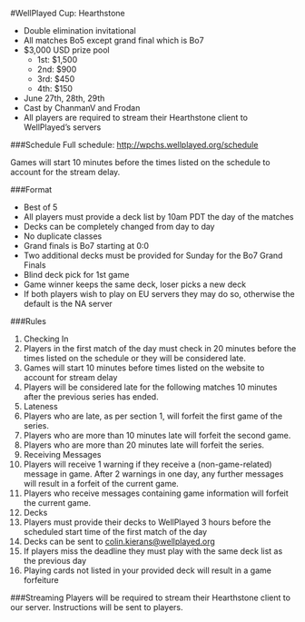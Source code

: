#WellPlayed Cup: Hearthstone
 - Double elimination invitational
 - All matches Bo5 except grand final which is Bo7
 - $3,000 USD prize pool
   - 1st: $1,500
   - 2nd: $900
   - 3rd: $450
   - 4th: $150
 - June 27th, 28th, 29th
 - Cast by ChanmanV and Frodan
 - All players are required to stream their Hearthstone client to WellPlayed’s servers

###Schedule
Full schedule: http://wpchs.wellplayed.org/schedule

Games will start 10 minutes before the times listed on the schedule to account for the stream delay.

###Format
 - Best of 5
 - All players must provide a deck list by 10am PDT the day of the matches
 - Decks can be completely changed from day to day
 - No duplicate classes
 - Grand finals is Bo7 starting at 0:0
 - Two additional decks must be provided for Sunday for the Bo7 Grand Finals
 - Blind deck pick for 1st game
 - Game winner keeps the same deck, loser picks a new deck
 - If both players wish to play on EU servers they may do so, otherwise the default is the NA server

###Rules
1. Checking In
  1. Players in the first match of the day must check in 20 minutes before the times listed on the schedule or they will be considered late.
  2. Games will start 10 minutes before times listed on the website to account for stream delay
  3. Players will be considered late for the following matches 10 minutes after the previous series has ended.
2. Lateness
  1. Players who are late, as per section 1, will forfeit the first game of the series.
  2. Players who are more than 10 minutes late will forfeit the second game.
  3. Players who are more than 20 minutes late will forfeit the series.
3. Receiving Messages
  1. Players will receive 1 warning if they receive a (non-game-related) message in game. After 2 warnings in one day, any further messages will result in a forfeit of the current game.
  2. Players who receive messages containing game information will forfeit the current game.
4. Decks
  1. Players must provide their decks to WellPlayed 3 hours before the scheduled start time of the first match of the day
  2. Decks can be sent to colin.kierans@wellplayed.org
  3. If players miss the deadline they must play with the same deck list as the previous day
  4. Playing cards not listed in your provided deck will result in a game forfeiture


###Streaming
Players will be required to stream their Hearthstone client to our server. Instructions will be sent to players.
